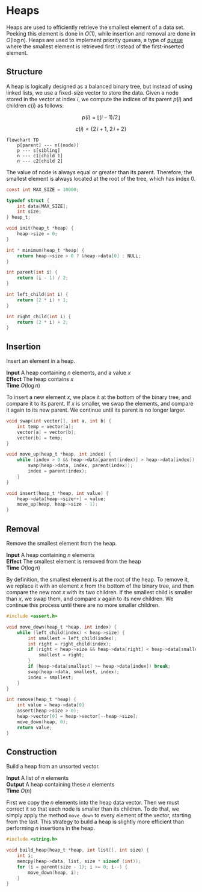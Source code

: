 # Heaps

Heaps are used to efficiently retrieve the smallest element of a data set.
Peeking this element is done in $O(1)$, while insertion and removal are done in
$O(\log{n})$. Heaps are used to implement priority queues, a type of
[queue](./queue.md) where the smallest element is retrieved first instead of the
first-inserted element.


## Structure

A heap is logically designed as a balanced binary tree, but instead of using
linked lists, we use a fixed-size vector to store the data. Given a node stored
in the vector at index $i$, we compute the indices of its parent $p(i)$ and
children $c(i)$ as follows:

$$p(i) = \lfloor (i - 1) / 2 \rfloor$$

$$c(i) = \{2 \, i + 1,\: 2 \, i + 2\}$$

```mermaid
flowchart TD
    p[parent] --- n((node))
    p --- s[sibling]
    n --- c1[child 1]
    n --- c2[child 2]
```

The value of node is always equal or greater than its parent. Therefore, the
smallest element is always located at the root of the tree, which has index 0.

```c
const int MAX_SIZE = 10000;

typedef struct {
    int data[MAX_SIZE];
    int size;
} heap_t;

void init(heap_t *heap) {
    heap->size = 0;
}

int * minimum(heap_t *heap) {
    return heap->size > 0 ? &heap->data[0] : NULL;
}

int parent(int i) {
    return (i - 1) / 2;
}

int left_child(int i) {
    return (2 * i) + 1;
}

int right_child(int i) {
    return (2 * i) + 2;
}
```

## Insertion

Insert an element in a heap.

**Input** A heap containing $n$ elements, and a value $x$ \
**Effect** The heap contains $x$ \
**Time** $O(\log{n})$

To insert a new element $x$, we place it at the bottom of the binary tree, and
compare it to its parent. If $x$ is smaller, we swap the elements, and compare
it again to its new parent. We continue until its parent is no longer larger.

```c
void swap(int vector[], int a, int b) {
    int temp = vector[a];
    vector[a] = vector[b];
    vector[b] = temp;
}

void move_up(heap_t *heap, int index) {
    while (index > 0 && heap->data[parent(index)] > heap->data[index]) {
        swap(heap->data, index, parent(index));
        index = parent(index);
    }
}

void insert(heap_t *heap, int value) {
    heap->data[heap->size++] = value;
    move_up(heap, heap->size - 1);
}
```


## Removal

Remove the smallest element from the heap.

**Input** A heap containing $n$ elements \
**Effect** The smallest element is removed from the heap \
**Time** $O(\log{n})$

By definition, the smallest element is at the root of the heap. To remove it, we
replace it with an element $x$ from the bottom of the binary tree, and then
compare the new root $x$ with its two children. If the smallest child is smaller
than $x$, we swap them, and compare $x$ again to its new children. We continue
this process until there are no more smaller children.

```c
#include <assert.h>

void move_down(heap_t *heap, int index) {
    while (left_child(index) < heap->size) {
        int smallest = left_child(index);
        int right = right_child(index);
        if (right < heap->size && heap->data[right] < heap->data[smallest]) {
            smallest = right;
        }
        if (heap->data[smallest] >= heap->data[index]) break;
        swap(heap->data, smallest, index);
        index = smallest;
    }
}

int remove(heap_t *heap) {
    int value = heap->data[0]
    assert(heap->size > 0);
    heap->vector[0] = heap->vector[--heap->size];
    move_down(heap, 0);
    return value;
}
```


## Construction

Build a heap from an unsorted vector.

**Input** A list of $n$ elements \
**Output** A heap containing these $n$ elements \
**Time** $O(n)$

First we copy the $n$ elements into the heap data vector. Then we must correct
it so that each node is smaller than its children. To do that, we simply apply
the method `move_down` to every element of the vector, starting from the last.
This strategy to build a heap is slightly more efficient than performing $n$
insertions in the heap.

```c
#include <string.h>

void build_heap(heap_t *heap, int list[], int size) {
    int i;
    memcpy(heap->data, list, size * sizeof (int));
    for (i = parent(size - 1); i >= 0; i--) {
        move_down(heap, i);
    }
}
```

